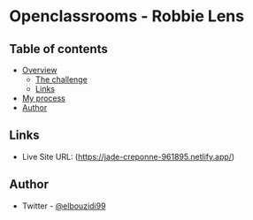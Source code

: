 # Openclassrooms - Robbie Lens

 

## Table of contents

- [Overview](#overview)
  - [The challenge](#the-challenge)
  - [Links](#links)
- [My process](#my-process)
- [Author](#author)

## Links

- Live Site URL: (https://jade-creponne-961895.netlify.app/)

## Author

- Twitter - [@elbouzidi99](https://twitter.com/elbouzidi99)

